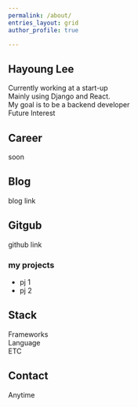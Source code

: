 ```yaml
---
permalink: /about/
entries_layout: grid
author_profile: true

---
```

## Hayoung Lee
Currently working at a start-up <br/>
Mainly using Django and React. <br/>
My goal is to be a backend developer <br/>
Future Interest

## Career
soon

## Blog
blog link

## Gitgub 
github link

### my projects
<ul>
  <li>pj 1</li>
  <li>pj 2</li>
</ul>

## Stack
Frameworks <br/>
Language <br/>
ETC <br/>

## Contact
Anytime

